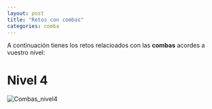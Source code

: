 ```yaml
---
layout: post
title: "Retos con combas"
categories: comba
---
```


A continuación tienes los retos relacioados con las **combas** acordes a vuestro nivel:

# Nivel 4

![Combas_nivel4](../images_text/comba_nivel_4_compressed.jpg)
